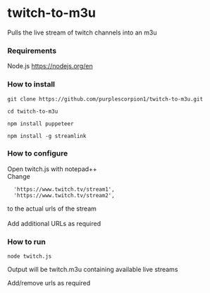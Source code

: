 # twitch-to-m3u
Pulls the live stream of twitch channels into an m3u

### Requirements
Node.js https://nodejs.org/en

### How to install
``` 
git clone https://github.com/purplescorpion1/twitch-to-m3u.git
```
<p></p>

```
cd twitch-to-m3u
```
<p></p>

```
npm install puppeteer
```
<p></p>

```
npm install -g streamlink
```

### How to configure
Open twitch.js with notepad++ <br>
Change
```
  'https://www.twitch.tv/stream1',
  'https://www.twitch.tv/stream2',
```
to the actual urls of the stream <br>
<br>
Add additional URLs as required

### How to run
```
node twitch.js
```
Output will be twitch.m3u containing available live streams


Add/remove urls as required
